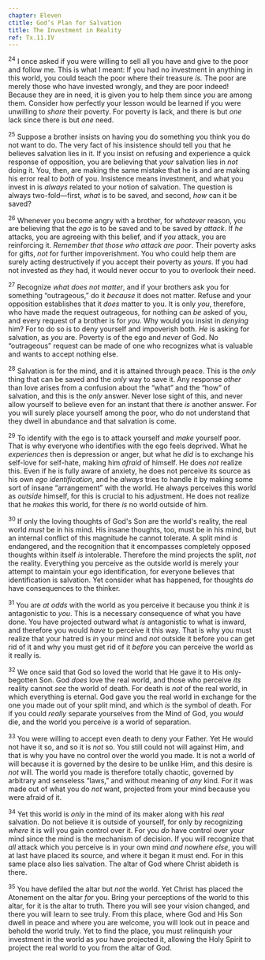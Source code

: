 ```yaml
---
chapter: Eleven
ctitle: God’s Plan for Salvation
title: The Investment in Reality
ref: Tx.11.IV
---
```


<sup>24</sup> I once asked if you were willing to sell all you have and give to the
poor and follow me. This is what I meant: If you had no investment in
anything in this world, you could teach the poor where their treasure
*is.* The poor are merely those who have invested wrongly, and they are
poor indeed! Because they are in need, it is given you to help them
since *you* are among them. Consider how perfectly your lesson would be
learned if you were unwilling to *share* their poverty. For poverty is
lack, and there is but *one* lack since there is but *one* need.

<sup>25</sup> Suppose a brother insists on having you do something you think you do
not want to do. The very fact of his insistence should tell you that he
believes salvation lies in it. If you insist on refusing and experience
a quick response of opposition, you are believing that *your* salvation
lies in *not* doing it. You, then, are making the same mistake that he
is and are making his error real to *both* of you. Insistence means
investment, and what you invest in is *always* related to your notion of
salvation. The question is always two-fold—first, *what* is to be saved,
and second, *how* can it be saved?

<sup>26</sup> Whenever you become angry with a brother, for *whatever* reason, you
are believing that the *ego* is to be saved and to be saved by *attack*.
If *he* attacks, you are agreeing with this belief, and if *you* attack,
you are reinforcing it. *Remember that those who attack are poor*. Their
poverty asks for gifts, *not* for further impoverishment. You who could
help them are surely acting destructively if you accept their poverty as
*yours.* If you had not invested as *they* had, it would never occur to
you to overlook their need.

<sup>27</sup> Recognize *what does not matter*, and if your brothers ask you for
something “outrageous,” do it *because* it does not matter. Refuse and
your opposition establishes that it *does* matter to you. It is only
*you*, therefore, who have made the request outrageous, for nothing can
*be* asked of you, and every request of a brother is for *you.* Why
would you insist in *denying* him? For to do so is to deny yourself and
impoverish both. *He* is asking for salvation, as *you* are. Poverty is
of the ego and *never* of God. No “outrageous” request can be made of
one who recognizes what is valuable and wants to accept nothing else.

<sup>28</sup> Salvation is for the mind, and it is attained through peace. This is
the *only* thing that can be saved and the *only* way to save it. Any
response *other* than love arises from a confusion about the “what” and
the “how” of salvation, and this is the *only* answer. Never lose sight
of this, and never allow yourself to believe even for an instant that
there *is* another answer. For you will surely place yourself among the
poor, who do not understand that they dwell in abundance and that
salvation is come.

<sup>29</sup> To identify with the ego is to attack yourself and *make* yourself
poor. That is why everyone who identifies with the ego feels deprived.
What he *experiences* then is depression or anger, but what he *did* is
to exchange his self-love for self-hate, making him *afraid* of himself.
He does *not* realize this. Even if he is fully aware of anxiety, he
does not perceive its source as his own *ego identification*, and he
*always* tries to handle it by making some sort of insane “arrangement”
with the world. He always perceives this world as *outside* himself, for
this is crucial to his adjustment. He does not realize that he *makes*
this world, for there *is* no world outside of him.

<sup>30</sup> If only the loving thoughts of God's Son are the world's reality, the
real world *must* be in his mind. His insane thoughts, too, must be in
his mind, but an internal conflict of this magnitude he cannot tolerate.
A split mind *is* endangered, and the recognition that it encompasses
completely opposed thoughts within itself *is* intolerable. Therefore
the mind projects the split, *not* the reality. Everything you perceive
as the outside world is merely your attempt to maintain your ego
identification, for everyone believes that identification is salvation.
Yet consider what has happened, for thoughts *do* have consequences to
the thinker.

<sup>31</sup> You are *at odds* with the world as you perceive it because you think
*it* is antagonistic to *you*. This is a necessary consequence of what
you have done. You have projected outward what *is* antagonistic to what
is inward, and therefore you would *have* to perceive it this way. That
is why you must realize that your hatred is *in* your mind and *not*
outside it before you can get rid of it and why you must get rid of it
*before* you can perceive the world as it really is.

<sup>32</sup> We once said that God so loved the world that He gave it to His
only-begotten Son. God *does* love the real world, and those who
perceive *its* reality cannot *see* the world of death. For death is
*not* of the real world, in which everything is eternal. God gave you
the real world in exchange for the one you made out of your split mind,
and which *is* the symbol of death. For if you could *really* separate
yourselves from the Mind of God, you *would* die, and the world you
perceive *is* a world of separation.

<sup>33</sup> You were willing to accept even death to deny your Father. Yet He
would not have it so, and so it is *not* so. You still could not will
against Him, and that is why you have no control over the world you
made. It is not a world of will because it is governed by the desire to
be unlike Him, and this desire is *not* will. The world you made is
therefore totally chaotic, governed by arbitrary and senseless “laws,”
and without meaning of *any* kind. For it was made out of what you do
*not* want, projected from your mind because you were afraid of it.

<sup>34</sup> Yet this world is *only* in the mind of its maker along with his
*real* salvation. Do not believe it is outside of yourself, for only by
recognizing *where* it is will you gain control over it. For you *do*
have control over your mind since the mind is the mechanism of decision.
If you will recognize that *all* attack which you perceive is in your
own mind *and nowhere else*, you will at last have placed its source,
and where it began it must end. For in this same place also lies
salvation. The altar of God where Christ abideth is there.

<sup>35</sup> You have defiled the altar but *not* the world. Yet Christ has placed
the Atonement on the altar *for* you. Bring your perceptions of the
world to this altar, for it is the altar to truth. There you will see
your vision changed, and there you will learn to see truly. From this
place, where God and His Son dwell in peace and where you are welcome,
you will look out in peace and behold the world truly. Yet to find the
place, you must relinquish your investment in the world as *you* have
projected it, allowing the Holy Spirit to project the real world to you
from the altar of God.

